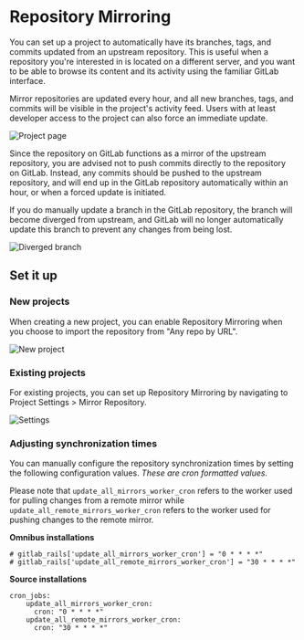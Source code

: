 # Repository Mirroring

You can set up a project to automatically have its branches, tags, and commits updated from an upstream repository.
This is useful when a repository you're interested in is located on a different server, and you want to be able to browse its content and its activity using the familiar GitLab interface.

Mirror repositories are updated every hour, and all new branches, tags, and commits will be visible in the project's activity feed. Users with at least developer access to the project can also force an immediate update.

![Project page](repository_mirroring/project_page.png)

Since the repository on GitLab functions as a mirror of the upstream repository, you are advised not to push commits directly to the repository on GitLab. Instead, any commits should be pushed to the upstream repository, and will end up in the GitLab repository automatically within an hour, or when a forced update is initiated.

If you do manually update a branch in the GitLab repository, the branch will become diverged from upstream, and GitLab will no longer automatically update this branch to prevent any changes from being lost.

![Diverged branch](repository_mirroring/diverged_branch.png)

## Set it up

### New projects

When creating a new project, you can enable Repository Mirroring when you choose to import the repository from "Any repo by URL".

![New project](repository_mirroring/new_project.png)

### Existing projects

For existing projects, you can set up Repository Mirroring by navigating to Project Settings &gt; Mirror Repository.

![Settings](repository_mirroring/settings.png)

### Adjusting synchronization times

You can manually configure the repository synchronization times by setting the following configuration values. *These are cron formatted values.* 

Please note that `update_all_mirrors_worker_cron` refers to the worker used for pulling changes from a remote mirror while `update_all_remote_mirrors_worker_cron` refers to the worker used for pushing changes to the remote mirror.

**Omnibus installations**

```
# gitlab_rails['update_all_mirrors_worker_cron'] = "0 * * * *"
# gitlab_rails['update_all_remote_mirrors_worker_cron'] = "30 * * * *"
```

**Source installations**

```
cron_jobs:
    update_all_mirrors_worker_cron:
      cron: "0 * * * *"
    update_all_remote_mirrors_worker_cron:
      cron: "30 * * * *"   
```